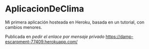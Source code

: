 # AplicacionDeClima
Mi primera aplicación hosteada en Heroku, basada en un tutorial, con cambios menores.

Publicada en
*pedir el enlace por mensaje privado*
<https://damp-escarpment-77409.herokuapp.com/>
